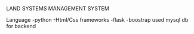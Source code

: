 LAND SYSTEMS MANAGEMENT SYSTEM

Language
     -python
     -Html/Css
       frameworks
             -flask
              -boostrap
 used mysql db for backend


